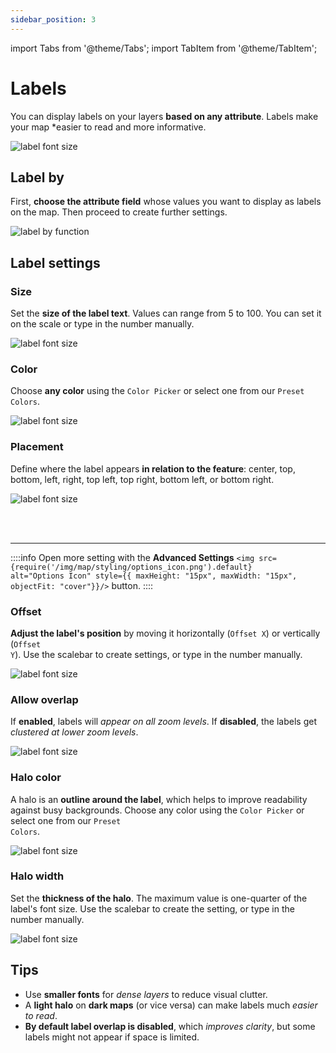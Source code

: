 ```yaml
---
sidebar_position: 3
---
```

import Tabs from '@theme/Tabs';
import TabItem from '@theme/TabItem';


# Labels

You can display labels on your layers **based on any attribute**. Labels make your map *easier to read and more informative.

<div style={{ display: 'flex', flexDirection: 'column', alignItems: 'center'}}>
  <img src={require('/img/map/styling/style_label.png').default} alt="label font size" style={{ maxHeight: "Auto", maxWidth: "Auto", objectFit: "cover"}}/>
</div> 

## Label by

First, **choose the attribute field** whose values you want to display as labels on the map. Then proceed to create further settings.

<div style={{ display: 'flex', flexDirection: 'column', alignItems: 'center'}}>
  <img src={require('/img/map/styling/label_by.gif').default} alt="label by function" style={{ maxHeight: "Auto", maxWidth: "500px", objectFit: "cover"}}/>
</div> 

## Label settings

### Size

Set the **size of the label text**. Values can range from 5 to 100. You can set it on the scale or type in the number manually.

<div style={{ display: 'flex', flexDirection: 'column', alignItems: 'center'}}>
  <img src={require('/img/map/styling/label_size.gif').default} alt="label font size" style={{ maxHeight: "Auto", maxWidth: "600px", objectFit: "cover"}}/>
</div> 

### Color

Choose **any color** using the <code>Color Picker</code> or select one from our <code>Preset Colors</code>.

<div style={{ display: 'flex', flexDirection: 'column', alignItems: 'center'}}>
  <img src={require('/img/map/styling/label_color.png').default} alt="label font size" style={{ maxHeight: "200px", maxWidth: "Auto", objectFit: "cover"}}/>
</div> 

### Placement

Define where the label appears **in relation to the feature**: center, top, bottom, left, right, top left, top right, bottom left, or bottom right.

<div style={{ display: 'flex', flexDirection: 'column', alignItems: 'center'}}>
  <img src={require('/img/map/styling/label_placement.gif').default} alt="label font size" style={{ maxHeight: "Auto", maxWidth: "500px", objectFit: "cover"}}/>
</div> 

<br></br> 

---

::::info
Open more setting with the <b>Advanced Settings</b> <code><img src={require('/img/map/styling/options_icon.png').default} alt="Options Icon" style={{ maxHeight: "15px", maxWidth: "15px", objectFit: "cover"}}/></code> button.
::::

### Offset

**Adjust the label's position** by moving it horizontally (<code>Offset X</code>) or vertically (<code>Offset Y</code>). Use the scalebar to create settings, or type in the number manually.

<div style={{ display: 'flex', flexDirection: 'column', alignItems: 'center'}}>
  <img src={require('/img/map/styling/offset.gif').default} alt="label font size" style={{ maxHeight: "Auto", maxWidth: "500px", objectFit: "cover"}}/>
</div> 

### Allow overlap

If **enabled**, labels will *appear on all zoom levels*. If **disabled**, the labels get *clustered at lower zoom levels*.

<div style={{ display: 'flex', flexDirection: 'column', alignItems: 'center'}}>
  <img src={require('/img/map/styling/overlap.gif').default} alt="label font size" style={{ maxHeight: "Auto", maxWidth: "500px", objectFit: "cover"}}/>
</div> 

### Halo color

A halo is an **outline around the label**, which helps to improve readability against busy backgrounds. Choose any color using the <code>Color Picker</code> or select one from our <code>Preset Colors</code>.

<div style={{ display: 'flex', flexDirection: 'column', alignItems: 'center'}}>
  <img src={require('/img/map/styling/halo_color.png').default} alt="label font size" style={{ maxHeight: "200px", maxWidth: "Auto", objectFit: "cover"}}/>
</div> 

### Halo width

Set the **thickness of the halo**. The maximum value is one-quarter of the label's font size. Use the scalebar to create the setting, or type in the number manually.

<div style={{ display: 'flex', flexDirection: 'column', alignItems: 'center'}}>
  <img src={require('/img/map/styling/halo_width.gif').default} alt="label font size" style={{ maxHeight: "Auto", maxWidth: "500px", objectFit: "cover"}}/>
</div> 


## Tips

- Use **smaller fonts** for *dense layers* to reduce visual clutter.
- A **light halo** on **dark maps** (or vice versa) can make labels much *easier to read*.
- **By default label overlap is disabled**, which *improves clarity*, but some labels might not appear if space is limited.